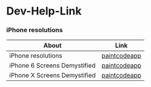 # Dev-Help-Link

### iPhone resolutions

About | Link
--- | ---
iPhone resolutions  | [paintcodeapp](https://www.paintcodeapp.com/news/ultimate-guide-to-iphone-resolutions)
iPhone 6 Screens Demystified | [paintcodeapp](https://www.paintcodeapp.com/news/iphone-6-screens-demystified)
iPhone X Screens Demystified | [paintcodeapp](https://www.paintcodeapp.com/news/iphone-x-screen-demystified)
